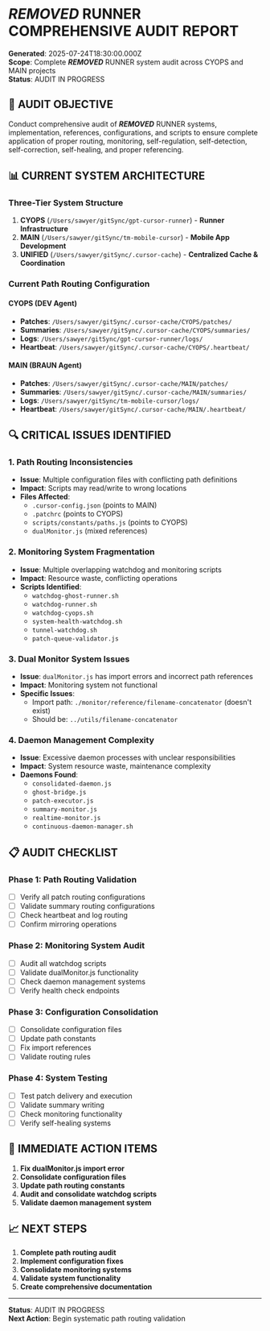 # ***REMOVED*** RUNNER COMPREHENSIVE AUDIT REPORT

**Generated**: 2025-07-24T18:30:00.000Z  
**Scope**: Complete ***REMOVED*** RUNNER system audit across CYOPS and MAIN projects  
**Status**: AUDIT IN PROGRESS

## 🎯 **AUDIT OBJECTIVE**

Conduct comprehensive audit of ***REMOVED*** RUNNER systems, implementation, references, configurations, and scripts to ensure complete application of proper routing, monitoring, self-regulation, self-detection, self-correction, self-healing, and proper referencing.

## 📊 **CURRENT SYSTEM ARCHITECTURE**

### **Three-Tier System Structure**

1. **CYOPS** (`/Users/sawyer/gitSync/gpt-cursor-runner`) - **Runner Infrastructure**
2. **MAIN** (`/Users/sawyer/gitSync/tm-mobile-cursor`) - **Mobile App Development**
3. **UNIFIED** (`/Users/sawyer/gitSync/.cursor-cache`) - **Centralized Cache & Coordination**

### **Current Path Routing Configuration**

#### **CYOPS (DEV Agent)**

- **Patches**: `/Users/sawyer/gitSync/.cursor-cache/CYOPS/patches/`
- **Summaries**: `/Users/sawyer/gitSync/.cursor-cache/CYOPS/summaries/`
- **Logs**: `/Users/sawyer/gitSync/gpt-cursor-runner/logs/`
- **Heartbeat**: `/Users/sawyer/gitSync/.cursor-cache/CYOPS/.heartbeat/`

#### **MAIN (BRAUN Agent)**

- **Patches**: `/Users/sawyer/gitSync/.cursor-cache/MAIN/patches/`
- **Summaries**: `/Users/sawyer/gitSync/.cursor-cache/MAIN/summaries/`
- **Logs**: `/Users/sawyer/gitSync/tm-mobile-cursor/logs/`
- **Heartbeat**: `/Users/sawyer/gitSync/.cursor-cache/MAIN/.heartbeat/`

## 🔍 **CRITICAL ISSUES IDENTIFIED**

### **1. Path Routing Inconsistencies**

- **Issue**: Multiple configuration files with conflicting path definitions
- **Impact**: Scripts may read/write to wrong locations
- **Files Affected**:
  - `.cursor-config.json` (points to MAIN)
  - `.patchrc` (points to CYOPS)
  - `scripts/constants/paths.js` (points to CYOPS)
  - `dualMonitor.js` (mixed references)

### **2. Monitoring System Fragmentation**

- **Issue**: Multiple overlapping watchdog and monitoring scripts
- **Impact**: Resource waste, conflicting operations
- **Scripts Identified**:
  - `watchdog-ghost-runner.sh`
  - `watchdog-runner.sh`
  - `watchdog-cyops.sh`
  - `system-health-watchdog.sh`
  - `tunnel-watchdog.sh`
  - `patch-queue-validator.js`

### **3. Dual Monitor System Issues**

- **Issue**: `dualMonitor.js` has import errors and incorrect path references
- **Impact**: Monitoring system not functional
- **Specific Issues**:
  - Import path: `./monitor/reference/filename-concatenator` (doesn't exist)
  - Should be: `../utils/filename-concatenator`

### **4. Daemon Management Complexity**

- **Issue**: Excessive daemon processes with unclear responsibilities
- **Impact**: System resource waste, maintenance complexity
- **Daemons Found**:
  - `consolidated-daemon.js`
  - `ghost-bridge.js`
  - `patch-executor.js`
  - `summary-monitor.js`
  - `realtime-monitor.js`
  - `continuous-daemon-manager.sh`

## 📋 **AUDIT CHECKLIST**

### **Phase 1: Path Routing Validation**

- [ ] Verify all patch routing configurations
- [ ] Validate summary routing configurations
- [ ] Check heartbeat and log routing
- [ ] Confirm mirroring operations

### **Phase 2: Monitoring System Audit**

- [ ] Audit all watchdog scripts
- [ ] Validate dualMonitor.js functionality
- [ ] Check daemon management systems
- [ ] Verify health check endpoints

### **Phase 3: Configuration Consolidation**

- [ ] Consolidate configuration files
- [ ] Update path constants
- [ ] Fix import references
- [ ] Validate routing rules

### **Phase 4: System Testing**

- [ ] Test patch delivery and execution
- [ ] Validate summary writing
- [ ] Check monitoring functionality
- [ ] Verify self-healing systems

## 🚨 **IMMEDIATE ACTION ITEMS**

1. **Fix dualMonitor.js import error**
2. **Consolidate configuration files**
3. **Update path routing constants**
4. **Audit and consolidate watchdog scripts**
5. **Validate daemon management system**

## 📈 **NEXT STEPS**

1. **Complete path routing audit**
2. **Implement configuration fixes**
3. **Consolidate monitoring systems**
4. **Validate system functionality**
5. **Create comprehensive documentation**

---

**Status**: AUDIT IN PROGRESS  
**Next Action**: Begin systematic path routing validation
